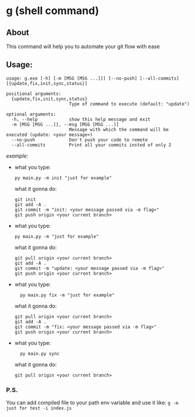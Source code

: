 # g (shell command)

## About

This command will help you to automate your git flow with ease

## Usage:

```
usage: g.exe [-h] [-m [MSG [MSG ...]]] [--no-push] [--all-commits] [{update,fix,init,sync,status}]

positional arguments:
  {update,fix,init,sync,status}
                        Type of command to execute (default: "update")

optional arguments:
  -h, --help            show this help message and exit
  -m [MSG [MSG ...]], --msg [MSG [MSG ...]]
                        Message with which the command will be executed (update: <your message>)
  --no-push             Don't push your code to remote
  --all-commits         Print all your commits insted of only 2
```

_example:_

- what you type:

  ```
  py main.py -m init "just for example"
  ```

  what it gonna do:

  ```
  git init
  git add -A .
  git commit -m "init: <your message passed via -m flag>"
  git push origin <your current branch>
  ```

- what you type:

  ```
  py main.py -m "just for example"
  ```

  what it gonna do:

  ```
  git pull origin <your current branch>
  git add -A .
  git commit -m "update: <your message passed via -m flag>"
  git push origin <your current branch>
  ```

- what you type:

  ```
    py main.py fix -m "just for example"
  ```

  what it gonna do:

  ```
  git pull origin <your current branch>
  git add -A .
  git commit -m "fix: <your message passed via -m flag>"
  git push origin <your current branch>
  ```

- what you type:

  ```
    py main.py sync
  ```

  what it gonna do:

  ```
  git pull origin <your current branch>
  ```

### P.S.

You can add compiled file to your path env variable and use it like: `g -m just for test -i index.js`
